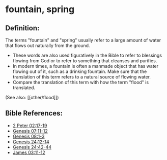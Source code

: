 # fountain, spring #

## Definition: ##

The terms "fountain" and "spring" usually refer to a large amount of water that flows out naturally from the ground.

* These words are also used figuratively in the Bible to refer to blessings flowing from God or to refer to something that cleanses and purifies.
* In modern times, a fountain is often a manmade object that has water flowing out of it, such as a drinking fountain. Make sure that the translation of this term refers to a natural source of flowing water.
* Compare the translation of this term with how the term "flood" is translated.

(See also: [[other/flood]])

## Bible References: ##

* [2 Peter 02:17-19](en/tn/2pe/help/02/17)
* [Genesis 07:11-12](en/tn/gen/help/07/11)
* [Genesis 08:1-3](en/tn/gen/help/08/01)
* [Genesis 24:12-14](en/tn/gen/help/24/12)
* [Genesis 24:42-44](en/tn/gen/help/24/42)
* [James 03:11-12](en/tn/jas/help/03/11)